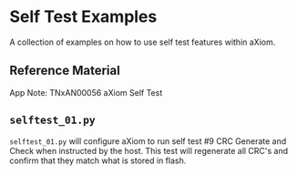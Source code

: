 # Self Test Examples

A collection of examples on how to use self test features within aXiom.

## Reference Material

App Note: TNxAN00056 aXiom Self Test

## `selftest_01.py`

`selftest_01.py` will configure aXiom to run self test #9 CRC Generate and Check when instructed by the host. This test will regenerate all CRC's and confirm that they match what is stored in flash.

